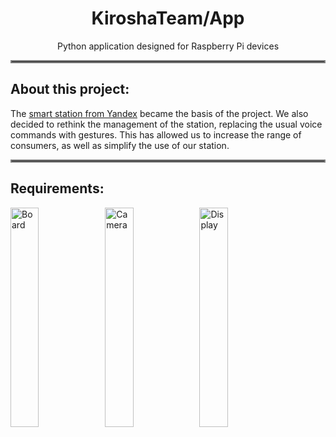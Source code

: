 <div align="center">
<h1>
    KiroshaTeam/App
</h1>
Python application designed for Raspberry Pi devices
</div>

<hr style="border:2px solid gray">

<div>
<h2>
    About this project:
</h2>
The <a href="https://alice.yandex.ru/station">smart station from Yandex</a> became the basis of the project. We also decided to rethink the management of the station, replacing the usual voice commands with gestures. This has allowed us to increase the range of consumers, as well as simplify the use of our station.
</div>

<hr style="border:2px solid gray">

<div>
<h2>
    Requirements:
</h2>


<div class="row">
    <img src="https://assets.raspberrypi.com/static/532b4c25752c4235d76cc41051baf9ab/9ff6b/877fb653-7b43-4931-9cee-977a22571f65_3b%2BAngle%2B2%2Brefresh.webp" alt="Board" style="width:30%"><img src="https://assets.raspberrypi.com/static/6a75fa481019db1ac6bca74e5192cb5b/9ff6b/ffa68a46-fd44-4995-9ad4-ac846a5563f1_Camera%2BV2%2BHero.webp" alt="Camera" style="width:30%"><img src="https://assets.raspberrypi.com/static/d93d3a26f4525829f55b34372cf65a5e/9ff6b/ZySo0K8jQArT0HDZ_TouchDisplay2desktop.webp" alt="Display" style="width:30%">
</div>
</div>